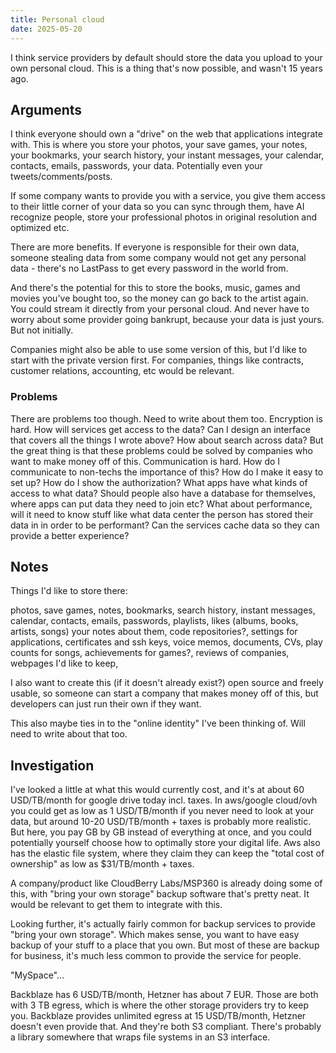 ```yaml
---
title: Personal cloud
date: 2025-05-20
---
```


I think service providers by default should store the data you upload to your
own personal cloud. This is a thing that's now possible, and wasn't 15 years
ago.

## Arguments

I think everyone should own a "drive" on the web that applications integrate
with. This is where you store your photos, your save games, your notes, your
bookmarks, your search history, your instant messages, your calendar, contacts,
emails, passwords, your data. Potentially even your tweets/comments/posts.

If some company wants to provide you with a service, you give them access to
their little corner of your data so you can sync through them, have AI recognize
people, store your professional photos in original resolution and optimized etc.

There are more benefits. If everyone is responsible for their own data, someone
stealing data from some company would not get any personal data - there's no
LastPass to get every password in the world from.

And there's the potential for this to store the books, music, games and movies
you've bought too, so the money can go back to the artist again. You could
stream it directly from your personal cloud. And never have to worry about some
provider going bankrupt, because your data is just yours. But not initially.

Companies might also be able to use some version of this, but I'd like to start
with the private version first. For companies, things like contracts, customer
relations, accounting, etc would be relevant.

### Problems

There are problems too though. Need to write about them too. Encryption is hard.
How will services get access to the data? Can I design an interface that covers
all the things I wrote above? How about search across data? But the great thing
is that these problems could be solved by companies who want to make money off
of this. Communication is hard. How do I communicate to non-techs the importance
of this? How do I make it easy to set up? How do I show the authorization? What
apps have what kinds of access to what data? Should people also have a database
for themselves, where apps can put data they need to join etc? What about
performance, will it need to know stuff like what data center the person has
stored their data in in order to be performant? Can the services cache data so
they can provide a better experience?

## Notes

Things I'd like to store there:

photos, save games, notes, bookmarks, search history, instant messages,
calendar, contacts, emails, passwords, playlists, likes (albums, books, artists,
songs) your notes about them, code repositories?, settings for applications,
certificates and ssh keys, voice memos, documents, CVs, play counts for songs,
achievements for games?, reviews of companies, webpages I'd like to keep,

I also want to create this (if it doesn't already exist?) open source and freely
usable, so someone can start a company that makes money off of this, but
developers can just run their own if they want.

This also maybe ties in to the "online identity" I've been thinking of. Will
need to write about that too.

## Investigation

I've looked a little at what this would currently cost, and it's at about 60
USD/TB/month for google drive today incl. taxes. In aws/google cloud/ovh you
could get as low as 1 USD/TB/month if you never need to look at your data, but
around 10-20 USD/TB/month + taxes is probably more realistic. But here, you pay
GB by GB instead of everything at once, and you could potentially yourself
choose how to optimally store your digital life. Aws also has the elastic file
system, where they claim they can keep the "total cost of ownership" as low as
$31/TB/month + taxes.

A company/product like CloudBerry Labs/MSP360 is already doing some of this,
with "bring your own storage" backup software that's pretty neat. It would be
relevant to get them to integrate with this.

Looking further, it's actually fairly common for backup services to provide
"bring your own storage". Which makes sense, you want to have easy backup of
your stuff to a place that you own. But most of these are backup for business,
it's much less common to provide the service for people.

"MySpace"...

Backblaze has 6 USD/TB/month, Hetzner has about 7 EUR. Those are both with 3 TB
egress, which is where the other storage providers try to keep you. Backblaze
provides unlimited egress at 15 USD/TB/month, Hetzner doesn't even provide that.
And they're both S3 compliant. There's probably a library somewhere that wraps
file systems in an S3 interface.

